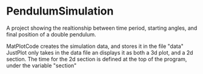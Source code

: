 # PendulumSimulation
A project showing the realtionship between time period, starting angles, and final position of a double pendulum.

MatPlotCode creates the simulation data, and stores it in  the file "data"
JustPlot only takes in the data file an displays it as both a 3d plot, and a 2d section. The time for the 2d section is defined at the top of the program, under the variable "section" 
